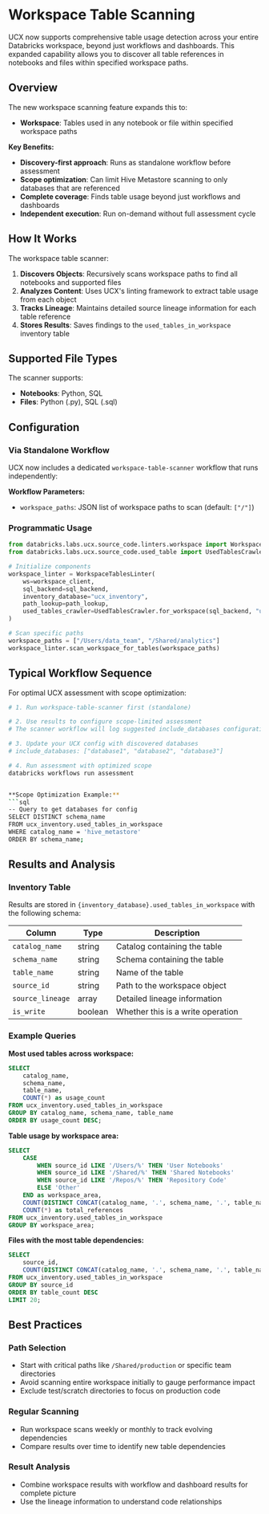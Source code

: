 # Workspace Table Scanning

UCX now supports comprehensive table usage detection across your entire Databricks workspace, beyond just workflows and dashboards. This expanded capability allows you to discover all table references in notebooks and files within specified workspace paths.

## Overview

The new workspace scanning feature expands this to:
- **Workspace**: Tables used in any notebook or file within specified workspace paths

**Key Benefits:**
- **Discovery-first approach**: Runs as standalone workflow before assessment
- **Scope optimization**: Can limit Hive Metastore scanning to only databases that are referenced
- **Complete coverage**: Finds table usage beyond just workflows and dashboards
- **Independent execution**: Run on-demand without full assessment cycle

## How It Works

The workspace table scanner:

1. **Discovers Objects**: Recursively scans workspace paths to find all notebooks and supported files
2. **Analyzes Content**: Uses UCX's linting framework to extract table usage from each object
3. **Tracks Lineage**: Maintains detailed source lineage information for each table reference
4. **Stores Results**: Saves findings to the `used_tables_in_workspace` inventory table

## Supported File Types

The scanner supports:
- **Notebooks**: Python, SQL
- **Files**: Python (.py), SQL (.sql)

## Configuration

### Via Standalone Workflow

UCX now includes a dedicated `workspace-table-scanner` workflow that runs independently:


**Workflow Parameters:**
- `workspace_paths`: JSON list of workspace paths to scan (default: `["/"]`)

### Programmatic Usage

```python
from databricks.labs.ucx.source_code.linters.workspace import WorkspaceTablesLinter
from databricks.labs.ucx.source_code.used_table import UsedTablesCrawler

# Initialize components
workspace_linter = WorkspaceTablesLinter(
    ws=workspace_client,
    sql_backend=sql_backend,
    inventory_database="ucx_inventory",
    path_lookup=path_lookup,
    used_tables_crawler=UsedTablesCrawler.for_workspace(sql_backend, "ucx_inventory")
)

# Scan specific paths
workspace_paths = ["/Users/data_team", "/Shared/analytics"]
workspace_linter.scan_workspace_for_tables(workspace_paths)
```

## Typical Workflow Sequence

For optimal UCX assessment with scope optimization:

```bash
# 1. Run workspace-table-scanner first (standalone)

# 2. Use results to configure scope-limited assessment
# The scanner workflow will log suggested include_databases configuration

# 3. Update your UCX config with discovered databases
# include_databases: ["database1", "database2", "database3"]

# 4. Run assessment with optimized scope
databricks workflows run assessment


**Scope Optimization Example:**
```sql
-- Query to get databases for config
SELECT DISTINCT schema_name
FROM ucx_inventory.used_tables_in_workspace
WHERE catalog_name = 'hive_metastore'
ORDER BY schema_name;
```

## Results and Analysis

### Inventory Table

Results are stored in `{inventory_database}.used_tables_in_workspace` with the following schema:

| Column | Type | Description |
|--------|------|-------------|
| `catalog_name` | string | Catalog containing the table |
| `schema_name` | string | Schema containing the table |
| `table_name` | string | Name of the table |
| `source_id` | string | Path to the workspace object |
| `source_lineage` | array | Detailed lineage information |
| `is_write` | boolean | Whether this is a write operation |

### Example Queries

**Most used tables across workspace:**
```sql
SELECT
    catalog_name,
    schema_name,
    table_name,
    COUNT(*) as usage_count
FROM ucx_inventory.used_tables_in_workspace
GROUP BY catalog_name, schema_name, table_name
ORDER BY usage_count DESC;
```

**Table usage by workspace area:**
```sql
SELECT
    CASE
        WHEN source_id LIKE '/Users/%' THEN 'User Notebooks'
        WHEN source_id LIKE '/Shared/%' THEN 'Shared Notebooks'
        WHEN source_id LIKE '/Repos/%' THEN 'Repository Code'
        ELSE 'Other'
    END as workspace_area,
    COUNT(DISTINCT CONCAT(catalog_name, '.', schema_name, '.', table_name)) as unique_tables,
    COUNT(*) as total_references
FROM ucx_inventory.used_tables_in_workspace
GROUP BY workspace_area;
```

**Files with the most table dependencies:**
```sql
SELECT
    source_id,
    COUNT(DISTINCT CONCAT(catalog_name, '.', schema_name, '.', table_name)) as table_count
FROM ucx_inventory.used_tables_in_workspace
GROUP BY source_id
ORDER BY table_count DESC
LIMIT 20;
```

## Best Practices

### Path Selection
- Start with critical paths like `/Shared/production` or specific team directories
- Avoid scanning entire workspace initially to gauge performance impact
- Exclude test/scratch directories to focus on production code

### Regular Scanning
- Run workspace scans weekly or monthly to track evolving dependencies
- Compare results over time to identify new table dependencies

### Result Analysis
- Combine workspace results with workflow and dashboard results for complete picture
- Use the lineage information to understand code relationships
